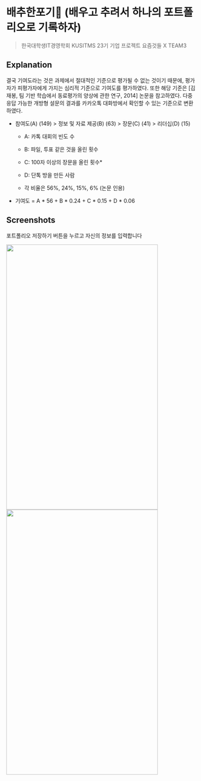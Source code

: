 # 배추한포기🥦 (배우고 추려서 하나의 포트폴리오로 기록하자)
> 한국대학생IT경영학회 KUSITMS 23기 기업 프로젝트 요즘것들 X TEAM3

## Explanation

결국 기여도라는 것은 과제에서 절대적인 기준으로 평가될 수 없는 것이기 때문에, 
평가자가 피평가자에게 가지는 심리적 기준으로 기여도를 평가하였다.
또한 해당 기준은 [김재봉, 팀 기반 학습에서 동료평가의 양상에 관한 연구, 2014] 논문을 참고하였다.
다중 응답 가능한 개방형 설문의 결과를 카카오톡 대화방에서 확인할 수 있는 기준으로 변환하였다.

* 참여도(A) (149) > 정보 및 자료 제공(B) (63) > 장문(C) (41) > 리더십(D) (15)

  * A: 카톡 대회의 빈도 수
  * B: 파일, 투표 같은 것을 올린 횟수
  * C: 100자 이상의 장문을 올린 횟수*
  * D: 단톡 방을 만든 사람

  * 각 비율은 56%, 24%, 15%, 6% (논문 인용)

* 기여도 = A * 56 + B * 0.24 + C * 0.15 + D * 0.06

## Screenshots

포트폴리오 저장하기 버튼을 누르고 자신의 정보를 입력합니다

<img src="https://user-images.githubusercontent.com/63048392/113374898-369dcf00-93a9-11eb-97de-4e04103c1037.jpg" width="400" height="700"> <img src="https://user-images.githubusercontent.com/63048392/113375748-09522080-93ab-11eb-91e7-9358a1c29853.jpg" width="400" height="700">












